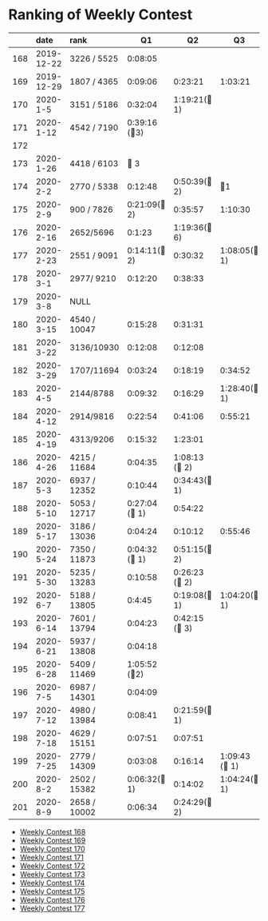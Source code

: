 # Ranking of Weekly Contest



|     | date       | rank         | Q1                 | Q2                | Q3                | Q4  |
|:--- |:---------- |:------------ | ------------------ | ----------------- | ----------------- | --- |
| 168 | 2019-12-22 | 3226 / 5525  | 0:08:05            |                   |                   |     |
| 169 | 2019-12-29 | 1807 / 4365  | 0:09:06            | 0:23:21           | 1:03:21           |     |
| 170 | 2020-1-5   | 3151 / 5186  | 0:32:04            | 1:19:21(:bug:1)   |                   |     |
| 171 | 2020-1-12  | 4542 / 7190  | 0:39:16  (:bug:3)  |                   |                   |     |
| 172 |            |              |                    |                   |                   |     |
| 173 | 2020-1-26  | 4418 / 6103  | :bug: 3            |                   |                   |     |
| 174 | 2020-2-2   | 2770 / 5338  | 0:12:48            | 0:50:39(:bug:2)   | :bug:1            |     |
| 175 | 2020-2-9   | 900 / 7826   | 0:21:09(:bug: 2)   | 0:35:57           | 1:10:30           |     |
| 176 | 2020-2-16  | 2652/5696    | 0:1:23             | 1:19:36(:bug:6)   |                   |     |
| 177 | 2020-2-23  | 2551 / 9091  | 0:14:11(:bug: 2)   | 0:30:32           | 1:08:05(:bug: 1)  |     |
| 178 | 2020-3-1   | 2977/ 9210   | 0:12:20            | 0:38:33           |                   |     |
| 179 | 2020-3-8   | NULL         |                    |                   |                   |     |
| 180 | 2020-3-15  | 4540 / 10047 | 0:15:28            | 0:31:31           |                   |     |
| 181 | 2020-3-22  | 3136/10930   | 0:12:08            | 0:12:08           |                   |     |
| 182 | 2020-3-29  | 1707/11694   | 0:03:24            | 0:18:19           | 0:34:52           |     |
| 183 | 2020-4-5   | 2144/8788    | 0:09:32            | 0:16:29           | 1:28:40(:bug: 1)  |     |
| 184 | 2020-4-12  | 2914/9816    | 0:22:54            | 0:41:06           | 0:55:21           |     |
| 185 | 2020-4-19  | 4313/9206    | 0:15:32            | 1:23:01           |                   |     |
| 186 | 2020-4-26  | 4215 / 11684 | 0:04:35            | 1:08:13 (:bug: 2) |                   |     |
| 187 | 2020-5-3   | 6937 / 12352 | 0:10:44            | 0:34:43(:bug: 1)  |                   |     |
| 188 | 2020-5-10  | 5053 / 12717 | 0:27:04  (:bug: 1) | 0:54:22           |                   |     |
| 189 | 2020-5-17  | 3186 / 13036 | 0:04:24            | 0:10:12           | 0:55:46           |     |
| 190 | 2020-5-24  | 7350 / 11873 | 0:04:32 (:bug: 1)  | 0:51:15(:bug:2)   |                   |     |
| 191 | 2020-5-30  | 5235 / 13283 | 0:10:58            | 0:26:23 (:bug: 2) |                   |     |
| 192 | 2020-6-7   | 5188 / 13805 | 0:4:45             | 0:19:08(:bug: 1)  | 1:04:20(:bug: 1)  |     |
| 193 | 2020-6-14  | 7601 / 13794 | 0:04:23            | 0:42:15 (:bug: 3) |                   |     |
| 194 | 2020-6-21  | 5937 / 13808 | 0:04:18            |                   |                   |     |
| 195 | 2020-6-28  | 5409 / 11469 | 1:05:52  (:bug:2)  |                   |                   |     |
| 196 | 2020-7-5   | 6987 / 14301 | 0:04:09            |                   |                   |     |
| 197 | 2020-7-12  | 4980 / 13984 | 0:08:41            | 0:21:59(:bug: 1)  |                   |     |
| 198 | 2020-7-18  | 4629 / 15151 | 0:07:51            | 0:07:51           |                   |     |
| 199 | 2020-7-25  | 2779 / 14309 | 0:03:08            | 0:16:14           | 1:09:43 (:bug: 1) |     |
| 200 | 2020-8-2   | 2502 / 15382 | 0:06:32(:bug: 1)   | 0:14:02           | 1:04:24(:bug: 1)  |     |
| 201 | 2020-8-9   | 2658 / 10002 | 0:06:34            | 0:24:29(:bug: 2)  |                   |     |


-   [Weekly Contest 168](https://leetcode.com/contest/weekly-contest-168/)
-   [Weekly Contest 169](https://leetcode.com/contest/weekly-contest-169/ranking)
-   [Weekly Contest 170](https://leetcode.com/contest/weekly-contest-170/ranking/)
-   [Weekly Contest 171](https://leetcode.com/contest/weekly-contest-171/ranking/)
-   [Weekly Contest 172](https://leetcode.com/contest/weekly-contest-172/ranking/)
-   [Weekly Contest 173](https://leetcode.com/contest/weekly-contest-173/ranking/)
-   [Weekly Contest 174](https://leetcode.com/contest/weekly-contest-174/ranking/)
-   [Weekly Contest 175](https://leetcode.com/contest/weekly-contest-175/ranking/)
-   [Weekly Contest 176](https://leetcode.com/contest/weekly-contest-176/ranking/)
-   [Weekly Contest 177](https://leetcode.com/contest/weekly-contest-177/ranking/)
